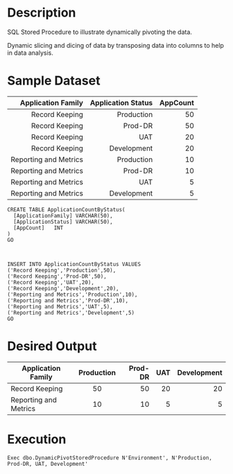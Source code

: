 # Description
SQL Stored Procedure to illustrate dynamically pivoting the data.

Dynamic slicing and dicing of data by transposing data into columns to help in data analysis.

# Sample Dataset
| Application Family | Application Status | AppCount |
| ------------: | ------------: | -----------: |
| Record Keeping | Production | 50 |
| Record Keeping | Prod-DR | 50 |
| Record Keeping | UAT | 20 |
| Record Keeping | Development | 20 |
| Reporting and Metrics | Production | 10 |
| Reporting and Metrics | Prod-DR | 10 |
| Reporting and Metrics | UAT | 5 |
| Reporting and Metrics | Development | 5 |


```````````````````````````````````````
CREATE TABLE ApplicationCountByStatus(
  [ApplicationFamily] VARCHAR(50),
  [ApplicationStatus] VARCHAR(50),
  [AppCount]   INT
)
GO


 
INSERT INTO ApplicationCountByStatus VALUES 
('Record Keeping','Production',50),
('Record Keeping','Prod-DR',50),
('Record Keeping','UAT',20),
('Record Keeping','Development',20),
('Reporting and Metrics','Production',10),
('Reporting and Metrics','Prod-DR',10),
('Reporting and Metrics','UAT',5),
('Reporting and Metrics','Development',5)
GO
`````````````````````````````````````````````

# Desired Output
| Application Family | Production | Prod-DR | UAT | Development |
| ------------- |:-------------:| -----:| -----:| ----:|
| Record Keeping | 50 | 50 | 20 | 20 |
| Reporting and Metrics | 10 | 10 | 5 | 5 |

# Execution
``````````````````````````````````````````
Exec dbo.DynamicPivotStoredProcedure N'Environment', N'Production, Prod-DR, UAT, Development'
